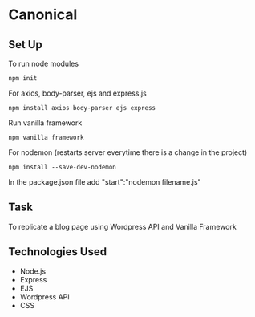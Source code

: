 # Canonical

## Set Up

To run node modules
```terminal
npm init
```
For axios, body-parser, ejs and express.js
```terminal
npm install axios body-parser ejs express
```
Run vanilla framework
```terminal
npm vanilla framework
```
For nodemon (restarts server everytime there is a change in the project)
```terminal
npm install --save-dev-nodemon
```
In the package.json file add "start":"nodemon filename.js"

## Task
To replicate a blog page using Wordpress API and Vanilla Framework

## Technologies Used
- Node.js
- Express
- EJS
- Wordpress API
- CSS

